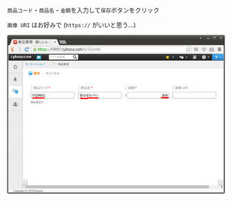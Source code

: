 `商品コード`・`商品名`・`金額`を入力して`保存`ボタンをクリック

`画像 URI` はお好みで (`https://` がいいと思う...)

![Save Item](resources/kintone-save-item.jpg)
